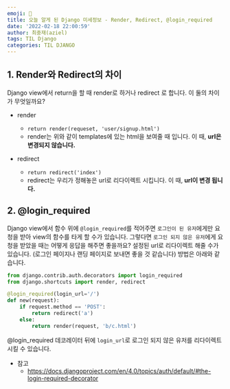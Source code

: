 ```yaml
---
emoji: 🦀
title: 오늘 알게 된 Django 미세정보 - Render, Redirect, @login_required
date: '2022-02-18 22:00:59'
author: 최중재(aziel)
tags: TIL Django
categories: TIL DJANGO
---
```


## 1. Render와 Redirect의 차이

Django view에서 return을 할 때 render로 하거나 redirect 로 합니다. 이 둘의 차이가 무엇일까요?

- render

  - `return render(requeset, 'user/signup.html')`
  - render는 위와 같이 templates에 있는 html을 보여줄 때 입니다. 이 때, **url은 변경되지 않습니다.**

- redirect
  - `return redirect('index')`
  - redirect는 우리가 정해놓은 url로 리다이렉트 시킵니다. 이 때, **url이 변경 됩니다.**

## 2. @login_required

Django view에서 함수 위에 `@login_required`를 적어주면 `로그인이 된 유저`에게만 요청을 받아 view의 함수를 타게 할 수가 있습니다. 그렇다면 `로그인 되지 않은 유저`에게 요청을 받았을 때는 어떻게 응답을 해주면 좋을까요? 설정된 url로 리다이렉트 해줄 수가 있습니다. (로그인 페이지나 랜딩 페이지로 보내면 좋을 것 같습니다) 방법은 아래와 같습니다.

```python
from django.contrib.auth.decorators import login_required
from django.shortcuts import render, redirect

@login_required(login_url='/')
def new(request):
    if request.method == 'POST':
        return redirect('a')
    else:
        return render(request, 'b/c.html')
```

@login_required 데코레이터 뒤에 `login_url`로 로그인 되지 않은 유저를 리다이렉트 시킬 수 있습니다.

- 참고
  - https://docs.djangoproject.com/en/4.0/topics/auth/default/#the-login-required-decorator
